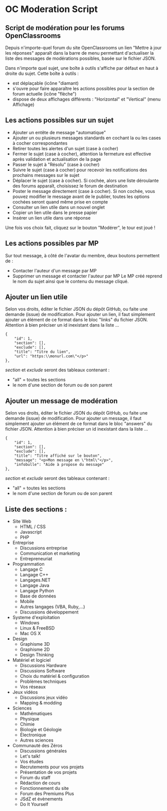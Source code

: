 # OC Moderation Script
## Script de modération pour les forums OpenClassrooms
Depuis n'importe-quel forum du site OpenClassrooms un lien "Mettre à jour les réponses" apparaît dans la barre de menu permettant d'actualiser la liste des messages de modérations possibles, basée sur le fichier JSON.

Dans n'importe quel sujet, une boîte à outils s'affiche par défaut en haut à droite du sujet. Cette boîte à outils :
- est déplaçable (icône "diamant)
- s'ouvre pour faire apparaître les actions possibles pour la section de forum actuelle (icône "flèche")
- dispose de deux affichages différents : "Horizontal" et "Vertical" (menu Affichage)

## Les actions possibles sur un sujet
- Ajouter un entête de message "automatique"
- Ajouter un ou plusieurs messages standards en cochant la ou les cases à cocher correspondantes
- Retirer toutes les alertes d'un sujet (case à cocher)
- Fermer le sujet (case à cocher), attention la fermeture est effective après validation et actualisation de la page
- Passer le sujet à "Résolu" (case à cocher)
- Suivre le sujet (case à cocher) pour recevoir les notifications des prochains messages sur le sujet
- Déplacer le sujet (case à cocher). Si cochée, alors une liste déroulante des forums apparaît, choisissez le forum de destination
- Poster le message directement (case à cocher). Si non cochée, vous pouvez modifier le message avant de le publier, toutes les options cochées seront quand même prise en compte
- Consulter un lien utile dans un nouvel onglet
- Copier un lien utile dans le presse papier
- Insérer un lien utile dans une réponse

Une fois vos choix fait, cliquez sur le bouton "Modérer", le tour est joué !

## Les actions possibles par MP
Sur tout message, à côté de l'avatar du membre, deux boutons permettent de :
- Contacter l'auteur d'un message par MP
- Supprimer un message et contacter l'auteur par MP
Le MP créé reprend le nom du sujet ainsi que le contenu du message cliqué.

## Ajouter un lien utile
Selon vos droits, éditer le fichier JSON du dépôt GitHub, ou faite une demande (issue) de modification.
Pour ajouter un lien, il faut simplement ajouter un élément de ce format dans le bloc "links" du fichier JSON. Attention à bien préciser un id inexistant dans la liste ...

	{
		"id": 1,
		"section": [],
		"exclude": [],
		"title": "Titre du lien",
		"url": "https:\\monurl.com\"</p>"
	},

<em>section</em> et <em>exclude</em> seront des tableaux contenant :
- "all" = toutes les sections
- le nom d'une section de forum ou de son parent

## Ajouter un message de modération
Selon vos droits, éditer le fichier JSON du dépôt GitHub, ou faite une demande (issue) de modification.
Pour ajouter un message, il faut simplement ajouter un élément de ce format dans le bloc "answers" du fichier JSON. Attention à bien préciser un id inexistant dans la liste ...

	{
		"id": 1,
		"section": [],
		"exclude": [],
		"title": "Titre affiché sur le bouton",
		"message": "<p>Mon message en \"html\"</p>",
		"infobulle": "Aide à propose du message"
	},

<em>section</em> et <em>exclude</em> seront des tableaux contenant :
- "all" = toutes les sections
- le nom d'une section de forum ou de son parent

## Liste des sections :
- Site Web
	- HTML / CSS
	- Javascript
	- PHP
- Entreprise
	- Discussions entreprise
	- Communication et marketing
	- Entrepreneuriat
- Programmation
	- Langage C
	- Langage C++
	- Langages.NET
	- Langage Java
	- Langage Python
	- Base de données
	- Mobile
	- Autres langages (VBA, Ruby,...)
	- Discussions développement
- Systeme d'exploitation	
	- Windows
	- Linux & FreeBSD
	- Mac OS X
- Design 
	- Graphisme 3D
	- Graphisme 2D
	- Design Thinking
- Matériel et logiciel
	- Discussions Hardware
	- Discussions Software
	- Choix du matériel & configuration
	- Problèmes techniques
	- Vos réseaux
- Jeux vidéos
	- Discussions jeux vidéo
	- Mapping & modding
- Sciences
	- Mathématiques
	- Physique
	- Chimie
	- Biologie et Géologie
	- Électronique
	- Autres sciences
- Communauté des Zéros
	- Discussions générales
	- Let's talk!
	- Vos études
	- Recrutements pour vos projets
	- Présentation de vos projets
	- Forum du staff
	- Rédaction de cours
	- Fonctionnement du site
	- Forum des Premiums Plus
	- JSdZ et évènements
	- Do It Yourself
